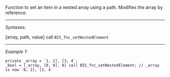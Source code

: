 Function to set an item in a nested array using a path. Modifies the array by reference.


---
*Syntaxes:*

[array, path, value] call `BIS_fnc_setNestedElement`

---
*Example 1:*

```sqf
private _array = `1, 2], [3, 4`;
_bool = [_array, [0, 0], 0] call BIS_fnc_setNestedElement; // _array is now `0, 2], [3, 4`
```